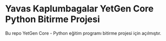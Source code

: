 # Yavas Kaplumbagalar YetGen Core Python Bitirme Projesi
Bu repo YetGen Core - Python eğitim programı bitirme projesi için açılmıştır.
